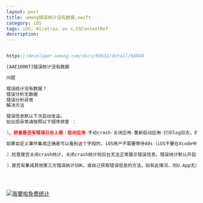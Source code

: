 ```yaml
---
layout: post
title: umeng错误统计没有数据,swift
category: iOS
tags: iOS, Alcatraz，os x,CGContextRef
description:
---
```



```javascript

https://developer.umeng.com/docs/66632/detail/68048

[AAE10007]错误统计没有数据

问题

错误统计没有数据？
错误分析无数据
错误分析异常
解决方法

错误信息默认下次启动发送。
如出现异常请按照以下顺序排查 ：

1、排查是否有错误日志上报：​启动应用-手动crash-关闭应用-重新启动应用-打印log日志，观察log是否有errors字段。

如果自定义事件集成正确是可以看到这个字段的，iOS用户不需要等待40s（iOS不要在Xcode中点击stop，请使用home键）后重新启动应用，查看log中是否有errors字段；

2.检查是否关闭crash统计，关闭crash统计则后台无法正常展示错误信息。错误统计默认开启状态[MobClick setCrashReportEnabled:YES];

3.是否有集成其他第三方错误统计SDK，或自己获取错误信息的方法，如有此情况，则U-App无法统计到错误信息。





```









<script language="javascript" type="text/javascript" src="//js.users.51.la/19176892.js"></script>
<noscript><a href="//www.51.la/?19176892" target="_blank"><img alt="&#x6211;&#x8981;&#x5566;&#x514D;&#x8D39;&#x7EDF;&#x8BA1;" src="//img.users.51.la/19176892.asp" style="border:none" /></a></noscript>


